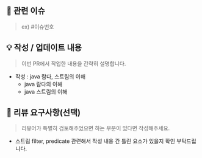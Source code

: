 ## 📌 관련 이슈
> ex) #이슈번호

## 💡 작성 / 업데이트 내용
> 이번 PR에서 작업한 내용을 간략히 설명합니다. 
* 작성 : java 람다, 스트림의 이해
    * java 람다의 이해
    * java 스트림의 이해


## 💬 리뷰 요구사항(선택)
> 리뷰어가 특별히 검토해주었으면 하는 부분이 있다면 작성해주세요.
* 스트림 filter, predicate 관련해서 작성 내용 간 틀린 요소가 있을지 확인 부탁드립니다.